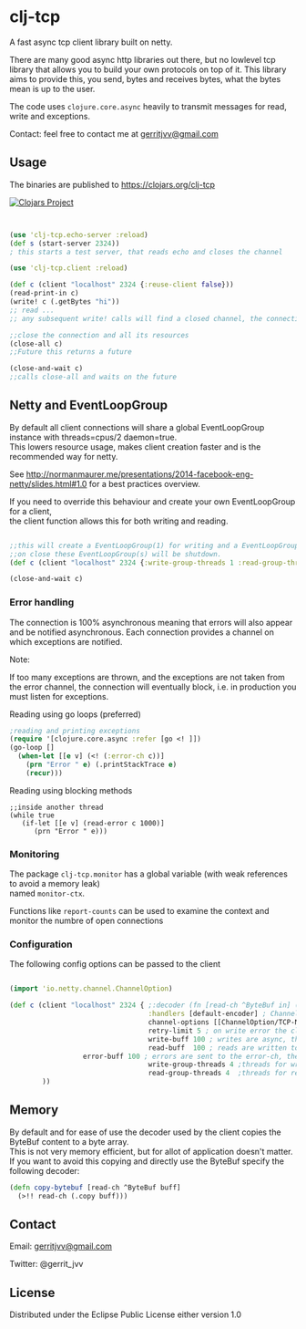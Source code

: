 # clj-tcp

A fast async tcp client library built on netty.

There are many good async http libraries out there, but no lowlevel tcp library that allows you to build your own protocols on top of it.
This library aims to provide this, you send, bytes and receives bytes, what the bytes mean is up to the user.

The code uses ```clojure.core.async``` heavily to transmit messages for read, write and exceptions.

Contact: feel free to contact me at gerritjvv@gmail.com

## Usage

The binaries are published to https://clojars.org/clj-tcp

[![Clojars Project](http://clojars.org/clj-tcp/latest-version.svg)](http://clojars.org/clj-tcp)

```clojure


(use 'clj-tcp.echo-server :reload)
(def s (start-server 2324))
; this starts a test server, that reads echo and closes the channel

(use 'clj-tcp.client :reload)

(def c (client "localhost" 2324 {:reuse-client false}))
(read-print-in c)
(write! c (.getBytes "hi"))
;; read ...
;; any subsequent write! calls will find a closed channel, the connection will reconnect, and retry the send.

;;close the connection and all its resources
(close-all c)
;;Future this returns a future

(close-and-wait c)
;;calls close-all and waits on the future

```

## Netty and EventLoopGroup

By default all client connections will share a global EventLoopGroup instance with threads=cpus/2 daemon=true.  
This lowers resource usage, makes client creation faster and is the recommended way for netty.  

See http://normanmaurer.me/presentations/2014-facebook-eng-netty/slides.html#1.0 for a best practices overview.  

If you need to override this behaviour and create your own EventLoopGroup for a client,  
the client function allows this for both writing and reading.  

```clojure

;;this will create a EventLoopGroup(1) for writing and a EventLoopGroup(2) for reading.
;;on close these EventLoopGroup(s) will be shutdown.
(def c (client "localhost" 2324 {:write-group-threads 1 :read-group-threads 2}))

(close-and-wait c)
```

### Error handling

The connection is 100% asynchronous meaning that errors will also appear and be notified asynchronous.
Each connection provides a channel on which exceptions are notified.

Note:

If too many exceptions are thrown, and the exceptions are not taken from the error channel, the connection will eventually block, i.e. in production you must listen for exceptions.

Reading using go loops (preferred)

```clojure
;reading and printing exceptions
(require '[clojure.core.async :refer [go <! ]])
(go-loop []
  (when-let [[e v] (<! (:error-ch c))]
    (prn "Error " e) (.printStackTrace e)
    (recur)))
``` 

Reading using blocking methods

```
;;inside another thread
(while true
   (if-let [[e v] (read-error c 1000)]
      (prn "Error " e)))
```    

### Monitoring

The package `clj-tcp.monitor` has a global variable (with weak references to avoid a memory leak)  
named `monitor-ctx`.  

Functions like `report-counts` can be used to examine the context and monitor the numbre of open connections


### Configuration

The following config options can be passed to the client



```clojure

(import 'io.netty.channel.ChannelOption)

(def c (client "localhost" 2324 { ;:decoder (fn [read-ch ^ByteBuf in] (>!! read-ch "hi")) decoder allows you to overwrite the default ByteBuf to bytes decoding.
                                  :handlers [default-encoder] ; ChannelHandlers that will be added to the Channel pipeline
                                  channel-options [[ChannelOption/TCP-NODELAY true][ChannelOption/SO_RCVBUF (int 5242880)]] ;io.netty.channel options a sequence of [option val] e.g. [[option val] ... ]
                                  retry-limit 5 ; on write error the client will retry the write this amount of times
                                  write-buff 100 ; writes are async, this is the buffer thats used for the clojure.async.channel
                                  read-buff  100 ; reads are written to the read channel, the buffer is specified here
				  error-buff 100 ; errors are sent to the error-ch, the buffer is specified here
                                  write-group-threads 4 ;threads for writing
                                  read-group-threads 4  ;threads for reading
        ))
```

## Memory

By default and for ease of use the decoder used by the client copies the ByteBuf content to a byte array.  
This is not very memory efficient, but for allot of application doesn't matter.  
If you want to avoid this copying and directly use the ByteBuf specify the following decoder:  

```clojure
(defn copy-bytebuf [read-ch ^ByteBuf buff]
  (>!! read-ch (.copy buff)))
```

## Contact

Email: gerritjvv@gmail.com

Twitter: @gerrit_jvv

## License


Distributed under the Eclipse Public License either version 1.0
